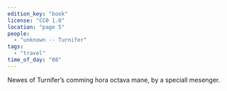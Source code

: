 ```yaml
---
edition_key: "book"
license: "CC0 1.0"
location: "page 5"
people:
  - "unknown -- Turnifer"
tags:
  - "travel"
time_of_day: "08"
---
```

Newes of Turnifer’s comming hora
octava mane, by a speciall mesenger.
